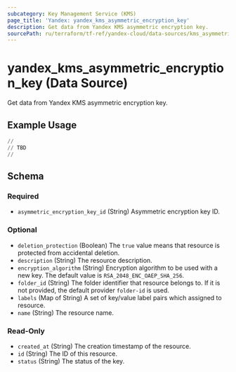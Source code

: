 ```yaml
---
subcategory: Key Management Service (KMS)
page_title: 'Yandex: yandex_kms_asymmetric_encryption_key'
description: Get data from Yandex KMS asymmetric encryption key.
sourcePath: ru/terraform/tf-ref/yandex-cloud/data-sources/kms_asymmetric_encryption_key.md
---
```


# yandex_kms_asymmetric_encryption_key (Data Source)

Get data from Yandex KMS asymmetric encryption key.

## Example Usage

```terraform
//
// TBD
//
```


<!-- schema generated by tfplugindocs -->
## Schema

### Required

- `asymmetric_encryption_key_id` (String) Asymmetric encryption key ID.

### Optional

- `deletion_protection` (Boolean) The `true` value means that resource is protected from accidental deletion.
- `description` (String) The resource description.
- `encryption_algorithm` (String) Encryption algorithm to be used with a new key. The default value is `RSA_2048_ENC_OAEP_SHA_256`.
- `folder_id` (String) The folder identifier that resource belongs to. If it is not provided, the default provider `folder-id` is used.
- `labels` (Map of String) A set of key/value label pairs which assigned to resource.
- `name` (String) The resource name.

### Read-Only

- `created_at` (String) The creation timestamp of the resource.
- `id` (String) The ID of this resource.
- `status` (String) The status of the key.
